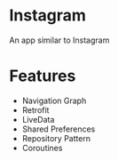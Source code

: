 # Instagram
An app similar to Instagram

# Features
- Navigation Graph
- Retrofit
- LiveData
- Shared Preferences
- Repository Pattern
- Coroutines

